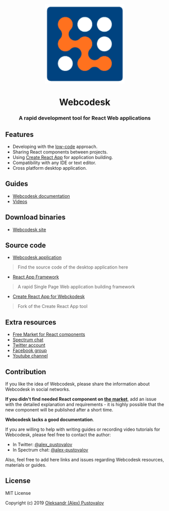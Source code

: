 
<p align="center">
<img style="min-width: 150px; width: 50%;" src="logo_color_150x150.png" />
</p>
<h1 align="center">
  <stong>Webcodesk</strong>
</h1>
<h3 align="center">
  <stong>A rapid development tool for React Web applications</strong>
</h3>


## Features

* Developing with the [low-code](https://www.mendix.com/low-code-guide/) approach.
* Sharing React components between projects.
* Using [Create React App](https://facebook.github.io/create-react-app/) for application building.
* Compatibility with any IDE or text editor.
* Cross platform desktop application.

## Guides

* [Webcodesk documentation](https://webcodesk.com/documentation)
* [Videos](https://webcodesk.com/videos)

## Download binaries

* [Webcodesk site](https://webcodesk.com)

## Source code

* [Webcodesk application](https://github.com/webcodesk/webcodesk-app)
> Find the source code of the desktop application here
* [React App Framework](https://github.com/webcodesk/react-app-framework)
> A rapid Single Page Web application building framework
* [Create React App for Webckodesk](https://github.com/webcodesk/create-react-app)
> Fork of the Create React App tool

## Extra resources

* [Free Market for React components](https://webcodesk.com/app)
* [Spectrum chat](https://spectrum.chat/webcodesk)
* [Twitter account](https://twitter.com/webcodesk)
* [Facebook group](https://www.facebook.com/groups/webcodesk)
* [Youtube channel](https://www.youtube.com/channel/UCmesT7ti6DXOjxDwx2qzKgQ)

## Contribution

If you like the idea of Webcodesk, please share the information about Webcodesk in social networks.

**If you didn't find needed React component on [the market](https://webcodesk.com/app)**, add an issue with the detailed explanation and requirements - 
it is highly possible that the new component will be published after a short time.

**Webcodesk lacks a good documentation**. 

If you are willing to help with writing guides or recording video tutorials for Webcodesk, 
please feel free to contact the author:
* In Twitter: [@alex_pustovalov](https://twitter.com/alex_pustovalov)
* In Spectrum chat: [@alex-pustovalov](https://spectrum.chat/users/alex-pustovalov)

Also, feel free to add here links and issues regarding Webcodesk resources, materials or guides.

## License

MIT License

Copyright (c) 2019 [Oleksandr (Alex) Pustovalov](https://github.com/ipselon)
 

